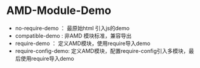 # AMD-Module-Demo
- no-require-demo ： 最原始html 引入js的demo
- compatible-demo : 非AMD 模块标准，兼容导出
- require-demo ： 定义AMD模块，使用require导入demo 
- require-config-demo: 定义AMD模块，配置require-config引入多模块，最后使用require导入demo